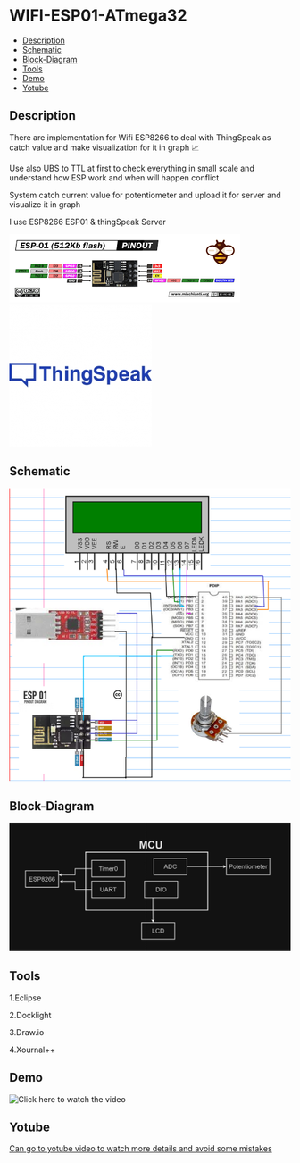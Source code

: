 # WIFI-ESP01-ATmega32 
- [Description](#Description)
- [Schematic](#Schematic)
- [Block-Diagram](#Block-Diagram)
- [Tools](#Tools)
- [Demo](#Demo)
- [Yotube](#Yotube)

## Description
<p>There are implementation for Wifi ESP8266 to deal with ThingSpeak as catch value and make visualization for it in graph 📈 </p>
<p>Use also UBS to TTL at first to check everything in small scale and understand how ESP work and when will happen conflict </p>
<p>System catch current value  for potentiometer and upload it for server and visualize it in graph </p>
<p>I use ESP8266 ESP01  & thingSpeak Server </p>
<img src= "https://github.com/HESHAM47GAMAL/WIFI-ESP01-ATmega32/blob/main/ESP01.png">
<img src= "https://github.com/HESHAM47GAMAL/WIFI-ESP01-ATmega32/blob/main/logo_Thingspeak.jpg">

## Schematic
<img src= "https://github.com/HESHAM47GAMAL/WIFI-ESP01-ATmega32/blob/main/Schematic.png">

## Block-Diagram
<img src= "https://github.com/HESHAM47GAMAL/WIFI-ESP01-ATmega32/blob/main/New_BlockDiagram.png">

## Tools
<p>1.Eclipse </p>
<p>2.Docklight </p>
<p>3.Draw.io </p>
<p>4.Xournal++ </p>

## Demo

![Click here to watch the video](https://www.youtube.com/watch?v=RN_lC8C-PBA)


## Yotube
[Can go to yotube video to watch more details and avoid some mistakes](https://www.youtube.com/embed/RN_lC8C-PBA?si=3bOpSMosy5-1dwtE)
